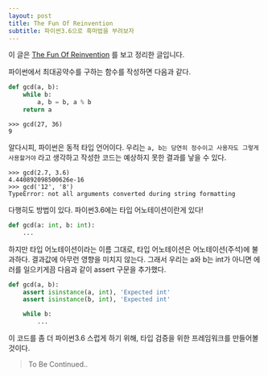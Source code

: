 ```yaml
---
layout: post
title: The Fun Of Reinvention
subtitle: 파이썬3.6으로 흑마법을 부려보자
---
```


이 글은 [The Fun Of Reinvention](https://www.youtube.com/watch?v=js_0wjzuMfc) 를 보고 정리한 글입니다.

파이썬에서 최대공약수를 구하는 함수를 작성하면 다음과 같다.

```python
def gcd(a, b):
    while b:
        a, b = b, a % b
    return a
```

```
>>> gcd(27, 36)
9
```

알다시피, 파이썬은 동적 타입 언어이다. 우리는 `a, b는 당연히 정수이고 사용자도 그렇게 사용할거야` 라고 생각하고 작성한 코드는 예상하지 못한 결과를 낳을 수 있다.

```
>>> gcd(2.7, 3.6)
4.440892098500626e-16
>>> gcd('12', '8')
TypeError: not all arguments converted during string formatting
```

다행히도 방법이 있다. 파이썬3.6에는 타입 어노테이션이란게 있다!

```python
def gcd(a: int, b: int):
    ...
```

하지만 타입 어노테이션이라는 이름 그대로, 타입 어노테이션은 어노테이션(주석)에 불과하다. 결과값에 아무런 영향을 미치지 않는다. 그래서 우리는 a와 b는 int가 아니면 에러를 일으키게끔 다음과 같이 assert 구문을 추가했다.

```python
def gcd(a, b):
    assert isinstance(a, int), 'Expected int'
    assert isinstance(b, int), 'Expected int'

    while b:
        ...
```

이 코드를 좀 더 파이썬3.6 스럽게 하기 위해, 타입 검증을 위한 프레임워크를 만들어볼 것이다.

> To Be Continued..